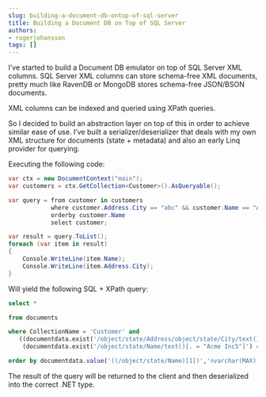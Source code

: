 ```yaml
---
slug: building-a-document-db-ontop-of-sql-server
title: Building a Document DB on Top of SQL Server
authors:
- rogerjohansson
tags: []
---
```

I’ve started to build a Document DB emulator on top of SQL Server XML columns.
SQL Server XML columns can store schema-free XML documents, pretty much like RavenDB or MongoDB stores schema-free JSON/BSON documents.

<!-- truncate -->

XML columns can be indexed and queried using XPath queries.

So I decided to build an abstraction layer on top of this in order to achieve similar ease of use.
I’ve built a serializer/deserializer that deals with my own XML structure for documents (state + metadata) and also an early Linq provider for querying.

Executing the following code:

```csharp
var ctx = new DocumentContext("main");
var customers = ctx.GetCollection<Customer>().AsQueryable();

var query = from customer in customers
            where customer.Address.City == "abc" && customer.Name == "Acme Inc5"
            orderby customer.Name
            select customer;

var result = query.ToList();
foreach (var item in result)
{
    Console.WriteLine(item.Name);
    Console.WriteLine(item.Address.City);
}
```

Will yield the following SQL + XPath query:

```sql
select *

from documents

where CollectionName = 'Customer' and
   ((documentdata.exist('/object/state/Address/object/state/City/text()[. = "abc"]') = 1) and
    (documentdata.exist('/object/state/Name/text()[. = "Acme Inc5"]') = 1))

order by documentdata.value('((/object/state/Name)[1])','nvarchar(MAX)')
```

The result of the query will be returned to the client and then deserialized into the correct .NET type.
